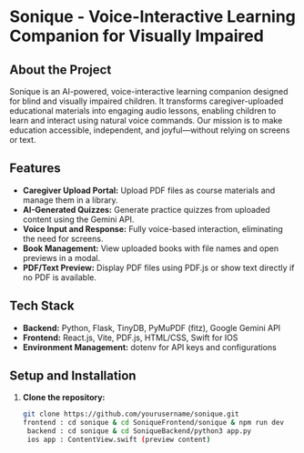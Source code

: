 # Sonique - Voice-Interactive Learning Companion for Visually Impaired

## About the Project
Sonique is an AI-powered, voice-interactive learning companion designed for blind and visually impaired children. It transforms caregiver-uploaded educational materials into engaging audio lessons, enabling children to learn and interact using natural voice commands. Our mission is to make education accessible, independent, and joyful—without relying on screens or text.

## Features
- **Caregiver Upload Portal:** Upload PDF files as course materials and manage them in a library.
- **AI-Generated Quizzes:** Generate practice quizzes from uploaded content using the Gemini API.
- **Voice Input and Response:** Fully voice-based interaction, eliminating the need for screens.
- **Book Management:** View uploaded books with file names and open previews in a modal.
- **PDF/Text Preview:** Display PDF files using PDF.js or show text directly if no PDF is available.

## Tech Stack
- **Backend:** Python, Flask, TinyDB, PyMuPDF (fitz), Google Gemini API
- **Frontend:** React.js, Vite, PDF.js, HTML/CSS, Swift for IOS
- **Environment Management:** dotenv for API keys and configurations

## Setup and Installation
1. **Clone the repository:**
   ```bash
   git clone https://github.com/yourusername/sonique.git
   frontend : cd sonique & cd SoniqueFrontend/sonique & npm run dev 
    backend : cd sonique & cd SoniqueBackend/python3 app.py
    ios app : ContentView.swift (preview content) 
